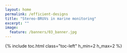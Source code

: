 ```yaml
---
layout: home
permalink: /efficient-designs
title: "Stereo-BRUVs in marine monitoring"
excerpt: ""
image:
  feature: /banners/03_banner.jpg
---
```

{% include toc.html class="toc-left" h_min=2 h_max=2 %}
